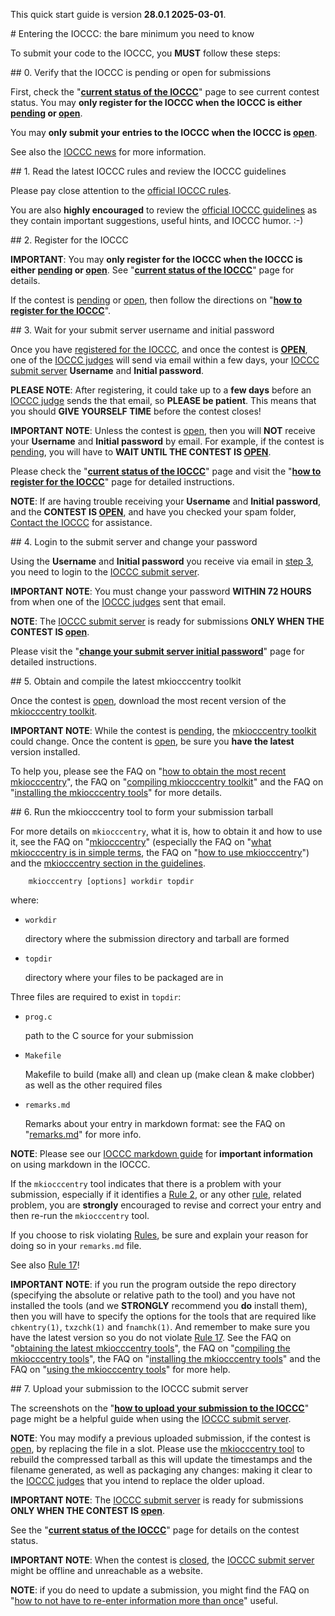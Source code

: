 This quick start guide is version **28.0.1 2025-03-01**.

<div id="enter_questions">
<div id="enter">
# Entering the IOCCC: the bare minimum you need to know
</div>
</div>

To submit your code to the IOCCC, you **MUST** follow these steps:


<div id="step_0">
## 0. Verify that the IOCCC is pending or open for submissions
</div>

First, check the "**[current status of the IOCCC](status.html)**" page to see current contest status.
You may **only register for the IOCCC when the IOCCC is either [pending](faq.html#pending)
or [open](faq.html#open)**.

You may **only submit your entries to the IOCCC when the IOCCC is [open](faq.html#open)**.

See also the [IOCCC news](news.html#news) for more information.


<div id="step_1">
## 1. Read the latest IOCCC rules and review the IOCCC guidelines
</div>

Please pay close attention to the [official IOCCC rules](next/rules.html).

You are also **highly encouraged** to review the
[official IOCCC guidelines](next/guidelines.html) as they contain important
suggestions, useful hints, and IOCCC humor.  :-)


<div id="step_2">
<div id="register">
## 2. Register for the IOCCC
</div>
</div>

**IMPORTANT**: You may **only register for the IOCCC when the IOCCC is either [pending](faq.html#pending)
or [open](faq.html#open)**.  See "**[current status of the IOCCC](status.html)**" page for details.

If the contest is [pending](faq.html#pending) or [open](faq.html#open),
then follow the directions on "**[how to register for the IOCCC](next/register.html)**".


<div id="step_3">
## 3. Wait for your submit server username and initial password
</div>

Once you have [registered for the IOCCC](next/register.html),
and once the contest is **[OPEN](faq.html#open)**, one of the
[IOCCC judges](judges.html) will send via email within a few days,
your [IOCCC submit server](https://submit.ioccc.org) **Username** and
**Initial password**.

**PLEASE NOTE**: After registering, it could take up to a **few days**
before an [IOCCC judge](judges.html) sends the that email, so **PLEASE
be patient**. This means that you should **GIVE YOURSELF TIME** before the
contest closes!

**IMPORTANT NOTE**: Unless the contest is [open](faq.html#open),
then you will **NOT** receive your **Username** and **Initial password**
by email.  For example, if the contest is [pending](faq.html#pending),
you will have to **WAIT UNTIL THE CONTEST IS [OPEN](faq.html#open)**.

Please check the "**[current status of the IOCCC](status.html)**" page and
visit the "**[how to register for the IOCCC](next/register.html)**" page for detailed instructions.

**NOTE**: If are having trouble receiving your **Username** and **Initial
password**, and the **CONTEST IS [OPEN](faq.html#open)**, and
have you checked your spam folder, [Contact the IOCCC](contact.html)
for assistance.


<div id="step_4">
## 4. Login to the submit server and change your password
</div>

Using the **Username** and **Initial password** you receive via email in
[step 3](#step_3), you need to login to the [IOCCC submit server](https://submit.ioccc.org).

**IMPORTANT NOTE**: You must change your password **WITHIN 72 HOURS**
from when one of the [IOCCC judges](judges.html) sent that email.

**NOTE**: The [IOCCC submit server](https://submit.ioccc.org)
is ready for submissions **ONLY WHEN THE CONTEST IS [open](faq.html#open)**.

Please visit the "**[change your submit server initial password](next/pw-change.html)**" page for detailed instructions.


<div id="step_5">
## 5. Obtain and compile the latest mkiocccentry toolkit
</div>

Once the contest is [open](faq.html#open), download the most recent
version of the [mkiocccentry toolkit](https://github.com/ioccc-src/mkiocccentry).

**IMPORTANT NOTE**: While the contest is [pending](faq.html#pending),
the [mkiocccentry toolkit](https://github.com/ioccc-src/mkiocccentry)
could change.  Once the content is [open](faq.html#open), be sure
you **have the latest** version installed.

To help you, please see the
FAQ on "[how to obtain the most recent mkiocccentry](faq.html#obtaining_mkiocccentry)",
the
FAQ on "[compiling mkiocccentry toolkit](faq.html#compiling_mkiocccentry)"
and the
FAQ on "[installing the mkiocccentry tools](faq.html#install)"
for more details.


<div id="step_6">
## 6. Run the mkiocccentry tool to form your submission tarball
</div>

For more details on `mkiocccentry`, what it is, how to obtain it and how to use
it, see the
FAQ on "[mkiocccentry](#mkiocccentry)"
(especially the
FAQ on "[what mkiocccentry is in simple terms](#about_mkiocccentry),
the
FAQ on "[how to use mkiocccentry](#using_mkiocccentry)")
and the [mkiocccentry section in the
guidelines](next/guidelines.html#mkiocccentry).


``` <!---sh-->
    mkiocccentry [options] workdir topdir
```

where:

* `workdir`

    directory where the submission directory and tarball are formed

* `topdir`

    directory where your files to be packaged are in

Three files are required to exist in `topdir`:

* `prog.c`

    path to the C source for your submission

* `Makefile`

    Makefile to build (make all) and clean up (make clean & make clobber) as well
    as the other required files

* `remarks.md`

    Remarks about your entry in markdown format: see the
    FAQ on "[remarks.md](faq.html#remarks_md)"
    for more info.

**NOTE**: Please see our [IOCCC markdown guide](markdown.html) for **important information** on using markdown in the IOCCC.

If the `mkiocccentry` tool indicates that there is a problem with your
submission, especially if it identifies a [Rule 2](next/rules.html#rule2), or
any other [rule](next/rules.html), related problem, you are **strongly** encouraged to revise and
correct your entry and then re-run the `mkiocccentry` tool.

If you choose to risk violating [Rules](next/rules.html), be sure and explain your reason
for doing so in your `remarks.md` file.

See also [Rule 17](next/rules.html#rule17)!

**IMPORTANT NOTE**: if you run the program outside the repo directory
(specifying the absolute or relative path to the tool) and you have not
installed the tools (and we **STRONGLY** recommend you **do** install them),
then you will have to specify the options for the tools that are required like
`chkentry(1)`, `txzchk(1)` and `fnamchk(1)`. And remember to make sure you have
the latest version so you do not violate [Rule 17](next/rules.html#rule17).
See the
FAQ on "[obtaining the latest mkiocccentry tools](faq.html#obtaining_mkiocccentry)",
the
FAQ on "[compiling the mkiocccentry tools](faq.html#compiling_mkiocccentry)",
the
FAQ on "[installing the mkiocccentry tools](faq.html#installing)"
and the
FAQ on "[using the mkiocccentry tools](faq.html#using_mkiocccentry)"
for more help.


<div id="step_7">
<div id="submit">
## 7. Upload your submission to the IOCCC submit server
</div>
</div>

The screenshots on the "**[how to upload your submission to the IOCCC](next/submit.html)**" page
might be a helpful guide when using the [IOCCC submit server](https://submit.ioccc.org).

**NOTE**: You may modify a previous uploaded submission, if the contest is
[open](faq.html#open), by replacing the file in a slot.  Please use the
[mkiocccentry tool](#mkiocccentry) to rebuild the compressed tarball as
this will update the timestamps and the filename generated, as well as packaging
any changes: making it clear to the [IOCCC judges](judges.html) that you intend
to replace the older upload.

**IMPORTANT NOTE**: The [IOCCC submit server](https://submit.ioccc.org)
is ready for submissions
**ONLY WHEN THE CONTEST IS [open](faq.html#open)**.

See the "**[current status of the IOCCC](status.html)**" page for details on the contest status.

**IMPORTANT NOTE**: When the contest is [closed](faq.html#closed), the
[IOCCC submit server](https://submit.ioccc.org)
might be offline and unreachable as a website.

**NOTE**: if you do need to update a submission, you might find the
FAQ on "[how to not have to re-enter information more than once](#answers_file)"
useful.
